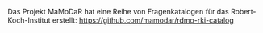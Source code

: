 Das Projekt MaMoDaR hat eine Reihe von Fragenkatalogen für das Robert-Koch-Institut erstellt: https://github.com/mamodar/rdmo-rki-catalog
